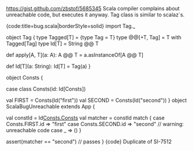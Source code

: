 https://gist.github.com/zbstof/5685345
Scala compiler complains about unreachable code, but executes it anyway. Tag class is similar to scalaz`s.

{code:title=bug.scala|borderStyle=solid}
import Tag._
 
object Tag {
  type Tagged[T] = {type Tag = T}
  type @@[+T, Tag] = T with Tagged[Tag]
  type Id[T] = String @@ T
 
  def apply[A, T](a: A): A @@ T = a.asInstanceOf[A @@ T]
 
  def Id[T](a: String): Id[T] = Tag(a)
}
 
object Consts {
 
  case class Consts(id: Id[Consts])
 
  val FIRST = Consts(Id("first"))
  val SECOND = Consts(Id("second"))
}
object ScalaBugUnreachable extends App {
 
  val constId = Id[Consts.Consts]("second")
  val matcher = constId match {
    case Consts.FIRST.id  => "first"
    case Consts.SECOND.id => "second" // warning: unreachable code
    case _                => ()
  }
 
  assert(matcher == "second") // passes
}
{code}
Duplicate of SI-7512
